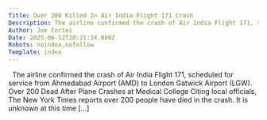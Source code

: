 ```yaml
---
Title: Over 200 Killed In Air India Flight 171 Crash
Description: The airline confirmed the crash of Air India Flight 171, scheduled for service from Ahmedabad Airport (AMD) to London Gatwick Airport (LGW).    Over 200 Dead After Plane Crashes at Medical College Cit...
Author: Joe Cortez
Date: 2025-06-12T20:21:34.000Z
Robots: noindex,nofollow
Template: index
---
```

&#160; The airline confirmed the crash of Air India Flight 171, scheduled for service from Ahmedabad Airport (AMD) to London Gatwick Airport (LGW).  &#160; Over 200 Dead After Plane Crashes at Medical College Citing local officials, The New York Times reports over 200 people have died in the crash. It is unknown at this time [&#8230;]